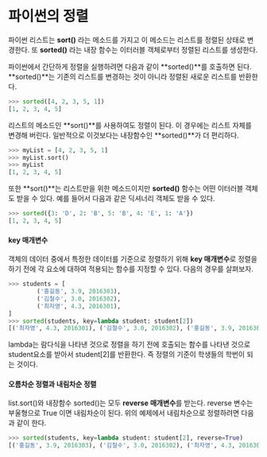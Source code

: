 # 파이썬의 정렬

파이썬 리스트는 **sort()** 라는 메소드를 가지고 이 메소드는 리스트를 정렬된 상태로 변경한다. 또 **sorted()** 라는 내장 함수는 이터러블 객체로부터 정렬된 리스트를 생성한다.

파이썬에서 간단하게 정렬을 실행하려면 다음과 같이 **sorted()**를 호출하면 된다. **sorted()**는 기존의 리스트를 변경하는 것이 아니라 정렬된 새로운 리스트를 반환한다.

```python
>>> sorted([4, 2, 3, 5, 1])
[1, 2, 3, 4, 5]
```



리스트의 메소드인 **sort()**를 사용하여도 정렬이 된다. 이 경우에는 리스트 자체를 변경해 버린다. 일반적으로 이것보다는 내장함수인 **sorted()**가 더 편리하다.

```python
>>> myList = [4, 2, 3, 5, 1]
>>> myList.sort()
>>> myList
[1, 2, 3, 4, 5]
```



또한 **sort()**는 리스트만을 위한 메소드이지만 **sorted()** 함수는 어떤 이터러블 객체도 받을 수 있다. 예를 들어서 다음과 같은 딕셔너리 객체도 받을 수 있다.

```python
>>> sorted({3: 'D', 2: 'B', 5: 'B', 4: 'E', 1: 'A'})
[1, 2, 3, 4, 5]
```



#### key 매개변수

객체의 데이터 중에서 특정한 데이터를 기준으로 정렬하기 위해 **key 매개변수**로 정렬을 하기 전에 각 요소에 대하여 적용되는 함수를 지정할 수 있다. 다음의 경우를 살펴보자.

```python
>>> students = [
        ('홍길동', 3.9, 2016303),
        ('김철수', 3.0, 2016302),
        ('최자영', 4.3, 2016301),
]
>>> sorted(students, key=lambda student: student[2])
[('최자영', 4.3, 2016301), ('김철수', 3.0, 2016302), ('홍길동', 3.9, 2016303)]
```

lambda는 람다식을 나타낸 것으로 정렬을 하기 전에 호출되는 함수를 나타낸 것으로 student요소를 받아서 student[2]를 반환한다. 즉 정렬의 기준이 학생들의 학번이 되는 것이다.



#### 오름차순 정렬과 내림차순 정렬

list.sort()와 내장함수 sorted()는 모두 **reverse 매개변수**를 받는다. reverse 변수는 부울형으로 True 이면 내림차순이 된다. 위의 예제에서 내림차순으로 정렬하려면 다음과 같이 한다.

```python
>>> sorted(students, key=lambda student: student[2], reverse=True)
[('홍길동', 3.9, 2016303), ('김철수', 3.0, 2016302), ('최자영', 4.3, 2016301)]
```

